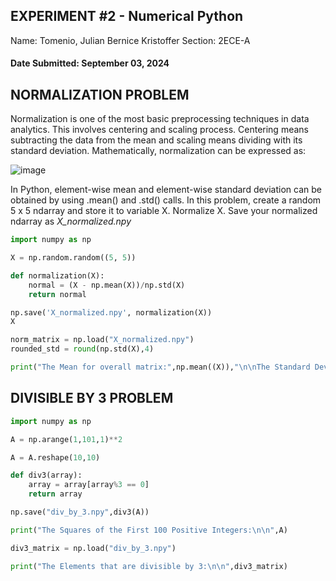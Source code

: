 ## **EXPERIMENT #2 - Numerical Python**
Name: Tomenio, Julian Bernice Kristoffer
Section: 2ECE-A

#### Date Submitted: September 03, 2024

## NORMALIZATION PROBLEM
Normalization is one of the most basic preprocessing techniques in data analytics. This involves centering and scaling process. Centering means subtracting the data from the mean and scaling means dividing with its standard deviation. Mathematically, normalization can be expressed as:

![image](https://github.com/user-attachments/assets/4d721c9d-034e-4c27-be01-c81fce3817fc)

In Python, element-wise mean and element-wise standard deviation can be obtained by using .mean() and .std() calls. 
In this problem, create a random 5 x 5 ndarray and store it to variable X. Normalize X. Save your normalized ndarray as *X_normalized.npy*

```python
import numpy as np

X = np.random.random((5, 5))

def normalization(X):
	normal = (X - np.mean(X))/np.std(X)
	return normal

np.save('X_normalized.npy', normalization(X))
X

norm_matrix = np.load("X_normalized.npy")
rounded_std = round(np.std(X),4)

print("The Mean for overall matrix:",np.mean((X)),"\n\nThe Standard Deviation of the matrix:",rounded_std,"\n\nAs a result the normalized matrix:\n\n",norm_matrix)
```

## DIVISIBLE BY 3 PROBLEM
```python
import numpy as np

A = np.arange(1,101,1)**2

A = A.reshape(10,10)

def div3(array):
	array = array[array%3 == 0]
	return array

np.save("div_by_3.npy",div3(A))

print("The Squares of the First 100 Positive Integers:\n\n",A)

div3_matrix = np.load("div_by_3.npy")

print("The Elements that are divisible by 3:\n\n",div3_matrix)
```
